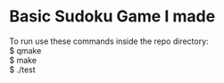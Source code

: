 # Basic Sudoku Game I made

To run use these commands inside the repo directory:  
$ qmake  
$ make  
$ ./test
